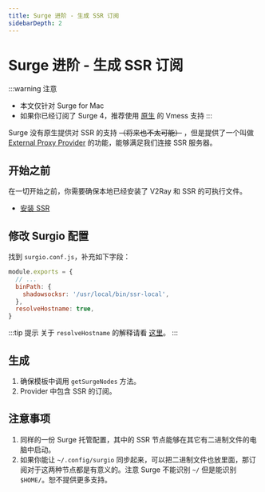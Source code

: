 ```yaml
---
title: Surge 进阶 - 生成 SSR 订阅
sidebarDepth: 2
---
```


# Surge 进阶 - 生成 SSR 订阅

:::warning 注意
- 本文仅针对 Surge for Mac
- 如果你已经订阅了 Surge 4，推荐使用 [原生](/guide/custom-config.md#surgeconfig-v2ray) 的 Vmess 支持
:::

Surge 没有原生提供对 SSR 的支持 ~~（将来也不太可能）~~ ，但是提供了一个叫做 [External Proxy Provider](https://medium.com/@Blankwonder/surge-mac-new-features-external-proxy-provider-375e0e9ea660) 的功能，能够满足我们连接 SSR 服务器。

## 开始之前

在一切开始之前，你需要确保本地已经安装了 V2Ray 和 SSR 的可执行文件。

- [安装 SSR](/guide/install-ssr-local.md)

## 修改 Surgio 配置

找到 `surgio.conf.js`，补充如下字段：

```js {3-6}
module.exports = {
  // ...
  binPath: {
    shadowsocksr: '/usr/local/bin/ssr-local',
  },
  resolveHostname: true,
}
```

:::tip 提示
关于 `resolveHostname` 的解释请看 [这里](/guide/custom-config.md#surgeconfig-resolvehostname)。
:::

## 生成

1. 确保模板中调用 `getSurgeNodes` 方法。
2. Provider 中包含 SSR 的订阅。

## 注意事项

1. 同样的一份 Surge 托管配置，其中的 SSR 节点能够在其它有二进制文件的电脑中启动。
2. 如果你能让 `~/.config/surgio` 同步起来，可以把二进制文件也放里面，那订阅对于这两种节点都是有意义的。注意 Surge 不能识别 `~/` 但是能识别 `$HOME/`。恕不提供更多支持。
